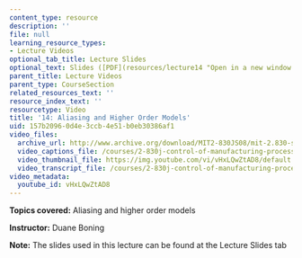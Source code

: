 ```yaml
---
content_type: resource
description: ''
file: null
learning_resource_types:
- Lecture Videos
optional_tab_title: Lecture Slides
optional_text: Slides ([PDF](resources/lecture14 "Open in a new window."))
parent_title: Lecture Videos
parent_type: CourseSection
related_resources_text: ''
resource_index_text: ''
resourcetype: Video
title: '14: Aliasing and Higher Order Models'
uid: 157b2096-0d4e-3ccb-4e51-b0eb30386af1
video_files:
  archive_url: http://www.archive.org/download/MIT2-830JS08/mit-2.830-s08-lec14_300k.mp4
  video_captions_file: /courses/2-830j-control-of-manufacturing-processes-sma-6303-spring-2008/4cf53ac0d2cc536b8f442f0cc4688698_vHxLQwZtAD8.vtt
  video_thumbnail_file: https://img.youtube.com/vi/vHxLQwZtAD8/default.jpg
  video_transcript_file: /courses/2-830j-control-of-manufacturing-processes-sma-6303-spring-2008/5d316248ce9e623203109423914c4862_vHxLQwZtAD8.pdf
video_metadata:
  youtube_id: vHxLQwZtAD8
---
```


**Topics covered:** Aliasing and higher order models

**Instructor:** Duane Boning

**Note:** The slides used in this lecture can be found at the Lecture Slides tab